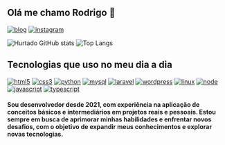 ## Olá me chamo Rodrigo 👋 


[![blog](https://img.shields.io/badge/LinkedIn-0077B5?style=for-the-badge&logo=linkedin&logoColor=white)](https://www.linkedin.com/in/hurtadorodrigo/)
[![instagram](https://img.shields.io/badge/Instagram-E4405F?style=for-the-badge&logo=instagram&logoColor=white)](https://www.instagram.com/rodrigohurtado10/)


![Hurtado GitHub stats](https://github-readme-stats.vercel.app/api?username=rodrigohurtado99&show_icons=true&theme=tokyonight)
![Top Langs](https://github-readme-stats.vercel.app/api/top-langs/?username=rodrigohurtado99&layout=compact)

## Tecnologias que uso no meu dia a dia


[![html5](https://img.shields.io/badge/HTML5-E34F26?style=for-the-badge&logo=html5&logoColor=white)]()
[![css3](https://img.shields.io/badge/CSS3-1572B6?style=for-the-badge&logo=css3&logoColor=white)]()
[![python](https://img.shields.io/badge/Python-14354C?style=for-the-badge&logo=python&logoColor=white)]()
[![mysql](https://img.shields.io/badge/MySQL-005C84?style=for-the-badge&logo=mysql&logoColor=white)]()
[![laravel](https://img.shields.io/badge/Laravel-FF2D20?style=for-the-badge&logo=laravel&logoColor=white)]()
[![wordpress](https://img.shields.io/badge/Wordpress-21759B?style=for-the-badge&logo=wordpress&logoColor=white)]()
[![linux](https://img.shields.io/badge/Linux-FCC624?style=for-the-badge&logo=linux&logoColor=black)]()
[![node](https://img.shields.io/badge/Node.js-43853D?style=for-the-badge&logo=node.js&logoColor=white)]()
[![javascript](https://img.shields.io/badge/JavaScript-F7DF1E?style=for-the-badge&logo=javascript&logoColor=black)]()
[![typescript](https://img.shields.io/badge/TypeScript-007ACC?style=for-the-badge&logo=typescript&logoColor=white)]()

#### Sou desenvolvedor desde 2021, com experiência na aplicação de conceitos básicos e intermediários em projetos reais e pessoais. Estou sempre em busca de aprimorar minhas habilidades e enfrentar novos desafios, com o objetivo de expandir meus conhecimentos e explorar novas tecnologias.





<!--
**rodrigohurtado99/rodrigohurtado99** is a ✨ _special_ ✨ repository because its `README.md` (this file) appears on your GitHub profile.

Here are some ideas to get you started:

- 🔭 I’m currently working on ...
- 🌱 I’m currently learning ...
- 👯 I’m looking to collaborate on ...
- 🤔 I’m looking for help with ...
- 💬 Ask me about ...
- 📫 How to reach me: ...
- 😄 Pronouns: ...
- ⚡ Fun fact: ...
-->
